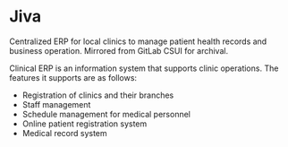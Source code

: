 # Jiva
Centralized ERP for local clinics to manage patient health records and business operation. Mirrored from GitLab CSUI for archival.

Clinical ERP is an information system that supports clinic operations. The features it supports are as follows:
- Registration of clinics and their branches
- Staff management
- Schedule management for medical personnel
- Online patient registration system
- Medical record system  
